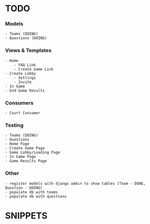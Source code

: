# TODO

### Models
    - Teams (DOING)
    - Questions (DOING)

### Views & Templates
    - Home
        - FAQ Link
        - Create Game Link
    - Create Lobby
        - Settings
        - Invite 
    - In Game
    - End Game Results

### Consumers
    - Court Consumer

### Testing
    - Teams (DOING)
    - Questions
    - Home Page
    - Create Game Page
    - Game Lobby/Loading Page
    - In Game Page
    - Game Results Page

### Other
    - register models with django admin to show tables (Team - DONE, Question - DOING)
    - populate db with teams 
    - populate db with questions

# SNIPPETS
<!-- from court.models import Team -->